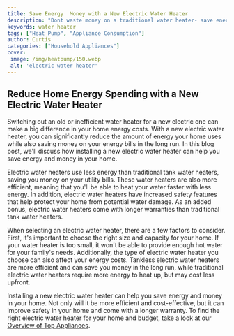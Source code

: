 ```yaml
---
title: Save Energy  Money with a New Electric Water Heater
description: "Dont waste money on a traditional water heater- save energy and money with a new electric water heater Learn about the advantages of switching and find out how to make the most of your new appliance"
keywords: water heater
tags: ["Heat Pump", "Appliance Consumption"]
author: Curtis
categories: ["Household Appliances"]
cover: 
 image: /img/heatpump/150.webp
 alt: 'electric water heater'
---
```

## Reduce Home Energy Spending with a New Electric Water Heater

Switching out an old or inefficient water heater for a new electric one can make a big difference in your home energy costs. With a new electric water heater, you can significantly reduce the amount of energy your home uses while also saving money on your energy bills in the long run. In this blog post, we'll discuss how installing a new electric water heater can help you save energy and money in your home.

Electric water heaters use less energy than traditional tank water heaters, saving you money on your utility bills. These water heaters are also more efficient, meaning that you'll be able to heat your water faster with less energy. In addition, electric water heaters have increased safety features that help protect your home from potential water damage. As an added bonus, electric water heaters come with longer warranties than traditional tank water heaters. 

When selecting an electric water heater, there are a few factors to consider. First, it's important to choose the right size and capacity for your home. If your water heater is too small, it won't be able to provide enough hot water for your family's needs. Additionally, the type of electric water heater you choose can also affect your energy costs. Tankless electric water heaters are more efficient and can save you money in the long run, while traditional electric water heaters require more energy to heat up, but may cost less upfront.

Installing a new electric water heater can help you save energy and money in your home. Not only will it be more efficient and cost-effective, but it can improve safety in your home and come with a longer warranty. To find the right electric water heater for your home and budget, take a look at our [Overview of Top Appliances](./pages/appliance-overview).
